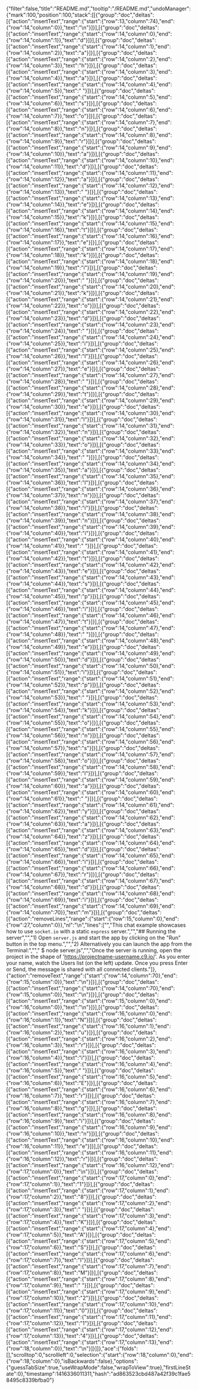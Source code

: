 {"filter":false,"title":"README.md","tooltip":"/README.md","undoManager":{"mark":100,"position":100,"stack":[[{"group":"doc","deltas":[{"action":"insertText","range":{"start":{"row":13,"column":74},"end":{"row":14,"column":0}},"text":"\n"}]}],[{"group":"doc","deltas":[{"action":"insertText","range":{"start":{"row":14,"column":0},"end":{"row":14,"column":1}},"text":"d"}]}],[{"group":"doc","deltas":[{"action":"insertText","range":{"start":{"row":14,"column":1},"end":{"row":14,"column":2}},"text":"a"}]}],[{"group":"doc","deltas":[{"action":"insertText","range":{"start":{"row":14,"column":2},"end":{"row":14,"column":3}},"text":"h"}]}],[{"group":"doc","deltas":[{"action":"insertText","range":{"start":{"row":14,"column":3},"end":{"row":14,"column":4}},"text":"a"}]}],[{"group":"doc","deltas":[{"action":"insertText","range":{"start":{"row":14,"column":4},"end":{"row":14,"column":5}},"text":" "}]}],[{"group":"doc","deltas":[{"action":"insertText","range":{"start":{"row":14,"column":5},"end":{"row":14,"column":6}},"text":"s"}]}],[{"group":"doc","deltas":[{"action":"insertText","range":{"start":{"row":14,"column":6},"end":{"row":14,"column":7}},"text":"o"}]}],[{"group":"doc","deltas":[{"action":"insertText","range":{"start":{"row":14,"column":7},"end":{"row":14,"column":8}},"text":"n"}]}],[{"group":"doc","deltas":[{"action":"insertText","range":{"start":{"row":14,"column":8},"end":{"row":14,"column":9}},"text":"r"}]}],[{"group":"doc","deltas":[{"action":"insertText","range":{"start":{"row":14,"column":9},"end":{"row":14,"column":10}},"text":"a"}]}],[{"group":"doc","deltas":[{"action":"insertText","range":{"start":{"row":14,"column":10},"end":{"row":14,"column":11}},"text":"d"}]}],[{"group":"doc","deltas":[{"action":"insertText","range":{"start":{"row":14,"column":11},"end":{"row":14,"column":12}},"text":"a"}]}],[{"group":"doc","deltas":[{"action":"insertText","range":{"start":{"row":14,"column":12},"end":{"row":14,"column":13}},"text":" "}]}],[{"group":"doc","deltas":[{"action":"insertText","range":{"start":{"row":14,"column":13},"end":{"row":14,"column":14}},"text":"e"}]}],[{"group":"doc","deltas":[{"action":"insertText","range":{"start":{"row":14,"column":14},"end":{"row":14,"column":15}},"text":"k"}]}],[{"group":"doc","deltas":[{"action":"insertText","range":{"start":{"row":14,"column":15},"end":{"row":14,"column":16}},"text":"t"}]}],[{"group":"doc","deltas":[{"action":"insertText","range":{"start":{"row":14,"column":16},"end":{"row":14,"column":17}},"text":"e"}]}],[{"group":"doc","deltas":[{"action":"insertText","range":{"start":{"row":14,"column":17},"end":{"row":14,"column":18}},"text":"k"}]}],[{"group":"doc","deltas":[{"action":"insertText","range":{"start":{"row":14,"column":18},"end":{"row":14,"column":19}},"text":"i"}]}],[{"group":"doc","deltas":[{"action":"insertText","range":{"start":{"row":14,"column":19},"end":{"row":14,"column":20}},"text":" "}]}],[{"group":"doc","deltas":[{"action":"insertText","range":{"start":{"row":14,"column":20},"end":{"row":14,"column":21}},"text":"k"}]}],[{"group":"doc","deltas":[{"action":"insertText","range":{"start":{"row":14,"column":21},"end":{"row":14,"column":22}},"text":"o"}]}],[{"group":"doc","deltas":[{"action":"insertText","range":{"start":{"row":14,"column":22},"end":{"row":14,"column":23}},"text":"d"}]}],[{"group":"doc","deltas":[{"action":"insertText","range":{"start":{"row":14,"column":23},"end":{"row":14,"column":24}},"text":" "}]}],[{"group":"doc","deltas":[{"action":"insertText","range":{"start":{"row":14,"column":24},"end":{"row":14,"column":25}},"text":"i"}]}],[{"group":"doc","deltas":[{"action":"insertText","range":{"start":{"row":14,"column":25},"end":{"row":14,"column":26}},"text":"l"}]}],[{"group":"doc","deltas":[{"action":"insertText","range":{"start":{"row":14,"column":26},"end":{"row":14,"column":27}},"text":"e"}]}],[{"group":"doc","deltas":[{"action":"insertText","range":{"start":{"row":14,"column":27},"end":{"row":14,"column":28}},"text":" "}]}],[{"group":"doc","deltas":[{"action":"insertText","range":{"start":{"row":14,"column":28},"end":{"row":14,"column":29}},"text":"t"}]}],[{"group":"doc","deltas":[{"action":"insertText","range":{"start":{"row":14,"column":29},"end":{"row":14,"column":30}},"text":"e"}]}],[{"group":"doc","deltas":[{"action":"insertText","range":{"start":{"row":14,"column":30},"end":{"row":14,"column":31}},"text":"l"}]}],[{"group":"doc","deltas":[{"action":"insertText","range":{"start":{"row":14,"column":31},"end":{"row":14,"column":32}},"text":"n"}]}],[{"group":"doc","deltas":[{"action":"insertText","range":{"start":{"row":14,"column":32},"end":{"row":14,"column":33}},"text":"o"}]}],[{"group":"doc","deltas":[{"action":"insertText","range":{"start":{"row":14,"column":33},"end":{"row":14,"column":34}},"text":" "}]}],[{"group":"doc","deltas":[{"action":"insertText","range":{"start":{"row":14,"column":34},"end":{"row":14,"column":35}},"text":"a"}]}],[{"group":"doc","deltas":[{"action":"insertText","range":{"start":{"row":14,"column":35},"end":{"row":14,"column":36}},"text":"l"}]}],[{"group":"doc","deltas":[{"action":"insertText","range":{"start":{"row":14,"column":36},"end":{"row":14,"column":37}},"text":"n"}]}],[{"group":"doc","deltas":[{"action":"insertText","range":{"start":{"row":14,"column":37},"end":{"row":14,"column":38}},"text":"i"}]}],[{"group":"doc","deltas":[{"action":"insertText","range":{"start":{"row":14,"column":38},"end":{"row":14,"column":39}},"text":"n"}]}],[{"group":"doc","deltas":[{"action":"insertText","range":{"start":{"row":14,"column":39},"end":{"row":14,"column":40}},"text":"i"}]}],[{"group":"doc","deltas":[{"action":"insertText","range":{"start":{"row":14,"column":40},"end":{"row":14,"column":41}},"text":" "}]}],[{"group":"doc","deltas":[{"action":"insertText","range":{"start":{"row":14,"column":41},"end":{"row":14,"column":42}},"text":"t"}]}],[{"group":"doc","deltas":[{"action":"insertText","range":{"start":{"row":14,"column":42},"end":{"row":14,"column":43}},"text":"e"}]}],[{"group":"doc","deltas":[{"action":"insertText","range":{"start":{"row":14,"column":43},"end":{"row":14,"column":44}},"text":"s"}]}],[{"group":"doc","deltas":[{"action":"insertText","range":{"start":{"row":14,"column":44},"end":{"row":14,"column":45}},"text":"p"}]}],[{"group":"doc","deltas":[{"action":"insertText","range":{"start":{"row":14,"column":45},"end":{"row":14,"column":46}},"text":"i"}]}],[{"group":"doc","deltas":[{"action":"insertText","range":{"start":{"row":14,"column":46},"end":{"row":14,"column":47}},"text":"t"}]}],[{"group":"doc","deltas":[{"action":"insertText","range":{"start":{"row":14,"column":47},"end":{"row":14,"column":48}},"text":" "}]}],[{"group":"doc","deltas":[{"action":"insertText","range":{"start":{"row":14,"column":48},"end":{"row":14,"column":49}},"text":"e"}]}],[{"group":"doc","deltas":[{"action":"insertText","range":{"start":{"row":14,"column":49},"end":{"row":14,"column":50}},"text":"d"}]}],[{"group":"doc","deltas":[{"action":"insertText","range":{"start":{"row":14,"column":50},"end":{"row":14,"column":51}},"text":"i"}]}],[{"group":"doc","deltas":[{"action":"insertText","range":{"start":{"row":14,"column":51},"end":{"row":14,"column":52}},"text":"p"}]}],[{"group":"doc","deltas":[{"action":"insertText","range":{"start":{"row":14,"column":52},"end":{"row":14,"column":53}},"text":" "}]}],[{"group":"doc","deltas":[{"action":"insertText","range":{"start":{"row":14,"column":53},"end":{"row":14,"column":54}},"text":"k"}]}],[{"group":"doc","deltas":[{"action":"insertText","range":{"start":{"row":14,"column":54},"end":{"row":14,"column":55}},"text":"o"}]}],[{"group":"doc","deltas":[{"action":"insertText","range":{"start":{"row":14,"column":55},"end":{"row":14,"column":56}},"text":"n"}]}],[{"group":"doc","deltas":[{"action":"insertText","range":{"start":{"row":14,"column":56},"end":{"row":14,"column":57}},"text":"s"}]}],[{"group":"doc","deltas":[{"action":"insertText","range":{"start":{"row":14,"column":57},"end":{"row":14,"column":58}},"text":"o"}]}],[{"group":"doc","deltas":[{"action":"insertText","range":{"start":{"row":14,"column":58},"end":{"row":14,"column":59}},"text":"l"}]}],[{"group":"doc","deltas":[{"action":"insertText","range":{"start":{"row":14,"column":59},"end":{"row":14,"column":60}},"text":"a"}]}],[{"group":"doc","deltas":[{"action":"insertText","range":{"start":{"row":14,"column":60},"end":{"row":14,"column":61}},"text":" "}]}],[{"group":"doc","deltas":[{"action":"insertText","range":{"start":{"row":14,"column":61},"end":{"row":14,"column":62}},"text":"y"}]}],[{"group":"doc","deltas":[{"action":"insertText","range":{"start":{"row":14,"column":62},"end":{"row":14,"column":63}},"text":"a"}]}],[{"group":"doc","deltas":[{"action":"insertText","range":{"start":{"row":14,"column":63},"end":{"row":14,"column":64}},"text":"z"}]}],[{"group":"doc","deltas":[{"action":"insertText","range":{"start":{"row":14,"column":64},"end":{"row":14,"column":65}},"text":"d"}]}],[{"group":"doc","deltas":[{"action":"insertText","range":{"start":{"row":14,"column":65},"end":{"row":14,"column":66}},"text":"i"}]}],[{"group":"doc","deltas":[{"action":"insertText","range":{"start":{"row":14,"column":66},"end":{"row":14,"column":67}},"text":"r"}]}],[{"group":"doc","deltas":[{"action":"insertText","range":{"start":{"row":14,"column":67},"end":{"row":14,"column":68}},"text":"d"}]}],[{"group":"doc","deltas":[{"action":"insertText","range":{"start":{"row":14,"column":68},"end":{"row":14,"column":69}},"text":"i"}]}],[{"group":"doc","deltas":[{"action":"insertText","range":{"start":{"row":14,"column":69},"end":{"row":14,"column":70}},"text":"m"}]}],[{"group":"doc","deltas":[{"action":"removeLines","range":{"start":{"row":15,"column":0},"end":{"row":27,"column":0}},"nl":"\n","lines":["","This chat example showcases how to use `socket.io` with a static `express` server.","","## Running the server","","1) Open `server.js` and start the app by clicking on the \"Run\" button in the top menu.","","2) Alternatively you can launch the app from the Terminal:","","    $ node server.js","","Once the server is running, open the project in the shape of 'https://projectname-username.c9.io/'. As you enter your name, watch the Users list (on the left) update. Once you press Enter or Send, the message is shared with all connected clients."]},{"action":"removeText","range":{"start":{"row":14,"column":70},"end":{"row":15,"column":0}},"text":"\n"}]}],[{"group":"doc","deltas":[{"action":"insertText","range":{"start":{"row":14,"column":70},"end":{"row":15,"column":0}},"text":"\n"}]}],[{"group":"doc","deltas":[{"action":"insertText","range":{"start":{"row":15,"column":0},"end":{"row":16,"column":0}},"text":"\n"}]}],[{"group":"doc","deltas":[{"action":"insertText","range":{"start":{"row":16,"column":0},"end":{"row":16,"column":1}},"text":"N"}]}],[{"group":"doc","deltas":[{"action":"insertText","range":{"start":{"row":16,"column":1},"end":{"row":16,"column":2}},"text":"u"}]}],[{"group":"doc","deltas":[{"action":"insertText","range":{"start":{"row":16,"column":2},"end":{"row":16,"column":3}},"text":"r"}]}],[{"group":"doc","deltas":[{"action":"insertText","range":{"start":{"row":16,"column":3},"end":{"row":16,"column":4}},"text":"i"}]}],[{"group":"doc","deltas":[{"action":"insertText","range":{"start":{"row":16,"column":4},"end":{"row":16,"column":5}},"text":" "}]}],[{"group":"doc","deltas":[{"action":"insertText","range":{"start":{"row":16,"column":5},"end":{"row":16,"column":6}},"text":"E"}]}],[{"group":"doc","deltas":[{"action":"insertText","range":{"start":{"row":16,"column":6},"end":{"row":16,"column":7}},"text":"r"}]}],[{"group":"doc","deltas":[{"action":"insertText","range":{"start":{"row":16,"column":7},"end":{"row":16,"column":8}},"text":"g"}]}],[{"group":"doc","deltas":[{"action":"insertText","range":{"start":{"row":16,"column":8},"end":{"row":16,"column":9}},"text":"i"}]}],[{"group":"doc","deltas":[{"action":"insertText","range":{"start":{"row":16,"column":9},"end":{"row":16,"column":10}},"text":"n"}]}],[{"group":"doc","deltas":[{"action":"insertText","range":{"start":{"row":16,"column":10},"end":{"row":16,"column":11}},"text":"e"}]}],[{"group":"doc","deltas":[{"action":"insertText","range":{"start":{"row":16,"column":11},"end":{"row":16,"column":12}},"text":"r"}]}],[{"group":"doc","deltas":[{"action":"insertText","range":{"start":{"row":16,"column":12},"end":{"row":17,"column":0}},"text":"\n"}]}],[{"group":"doc","deltas":[{"action":"insertText","range":{"start":{"row":17,"column":0},"end":{"row":17,"column":1}},"text":"1"}]}],[{"group":"doc","deltas":[{"action":"insertText","range":{"start":{"row":17,"column":1},"end":{"row":17,"column":2}},"text":"8"}]}],[{"group":"doc","deltas":[{"action":"insertText","range":{"start":{"row":17,"column":2},"end":{"row":17,"column":3}},"text":" "}]}],[{"group":"doc","deltas":[{"action":"insertText","range":{"start":{"row":17,"column":3},"end":{"row":17,"column":4}},"text":"K"}]}],[{"group":"doc","deltas":[{"action":"insertText","range":{"start":{"row":17,"column":4},"end":{"row":17,"column":5}},"text":"A"}]}],[{"group":"doc","deltas":[{"action":"insertText","range":{"start":{"row":17,"column":5},"end":{"row":17,"column":6}},"text":"S"}]}],[{"group":"doc","deltas":[{"action":"insertText","range":{"start":{"row":17,"column":6},"end":{"row":17,"column":7}},"text":"I"}]}],[{"group":"doc","deltas":[{"action":"insertText","range":{"start":{"row":17,"column":7},"end":{"row":17,"column":8}},"text":"M"}]}],[{"group":"doc","deltas":[{"action":"insertText","range":{"start":{"row":17,"column":8},"end":{"row":17,"column":9}},"text":" "}]}],[{"group":"doc","deltas":[{"action":"insertText","range":{"start":{"row":17,"column":9},"end":{"row":17,"column":10}},"text":"2"}]}],[{"group":"doc","deltas":[{"action":"insertText","range":{"start":{"row":17,"column":10},"end":{"row":17,"column":11}},"text":"0"}]}],[{"group":"doc","deltas":[{"action":"insertText","range":{"start":{"row":17,"column":11},"end":{"row":17,"column":12}},"text":"1"}]}],[{"group":"doc","deltas":[{"action":"insertText","range":{"start":{"row":17,"column":12},"end":{"row":17,"column":13}},"text":"4"}]}],[{"group":"doc","deltas":[{"action":"insertText","range":{"start":{"row":17,"column":13},"end":{"row":18,"column":0}},"text":"\n"}]}]]},"ace":{"folds":[],"scrolltop":0,"scrollleft":0,"selection":{"start":{"row":18,"column":0},"end":{"row":18,"column":0},"isBackwards":false},"options":{"guessTabSize":true,"useWrapMode":false,"wrapToView":true},"firstLineState":0},"timestamp":1416336011311,"hash":"ad863523cbd487a42f39c1fae58495c8339bfba0"}